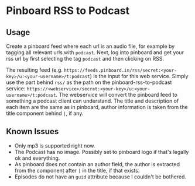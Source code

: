 # Pinboard RSS to Podcast

## Usage

Create a pinboard feed where each url is an audio file, for example by tagging all relevant urls with `podcast`.
Next, log into pinboard and get your rss url by first selecting the tag
`podcast` and then clicking on RSS.

The resulting feed (e.g. `https://feeds.pinboard.in/rss/secret:<your-key>/u:<your-username>/t:podcast`) is the input for this web service.
Simply use the part behind `rss/` as the path on the pinboard-rss-to-podcast service:
`https://<webservice>/secret:<your-key>/u:<your-username>/t:podcast`.
The webservice will convert the pinboard feed to something a podcast client can understand.
The title and description of each item are the same as in pinboard, author information is taken from the title component behind `|`, if any.

## Known Issues

- Only mp3 is supported right now.
- The Podcast has no image. Possibly set to pinboard logo if that's legally ok and everything.
- As pinboard does not contain an author field, the author is extracted from the
  component after `|` in the title, if that exists.
- Episodes do not have an `guid` attribute because I couldn't be bothered.
